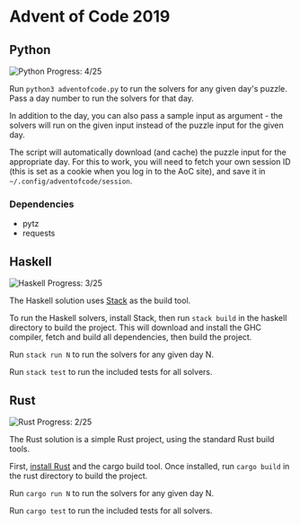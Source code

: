 # Advent of Code 2019

## Python

![Python Progress: 4/25](https://img.shields.io/badge/Python-4/25-brightgreen?logo=python&style=for-the-badge&logoColor=white)

Run `python3 adventofcode.py` to run the solvers for any given day's
puzzle. Pass a day number to run the solvers for that day.

In addition to the day, you can also pass a sample input as argument -
the solvers will run on the given input instead of the puzzle input
for the given day.

The script will automatically download (and cache) the puzzle input
for the appropriate day. For this to work, you will need to fetch your
own session ID (this is set as a cookie when you log in to the AoC
site), and save it in `~/.config/adventofcode/session`.

### Dependencies

* pytz
* requests

## Haskell

![Haskell Progress: 3/25](https://img.shields.io/badge/Haskell-3/25-blue?logo=haskell&style=for-the-badge&logoColor=white)

The Haskell solution uses [Stack](https://www.haskellstack.org/) as
the build tool.

To run the Haskell solvers, install Stack, then run `stack build` in
the haskell directory to build the project. This will download and
install the GHC compiler, fetch and build all dependencies, then build
the project.

Run `stack run N` to run the solvers for any given day N.

Run `stack test` to run the included tests for all solvers.

## Rust

![Rust Progress: 2/25](https://img.shields.io/badge/Rust-2/25-blue?logo=rust&style=for-the-badge&logoColor=white)

The Rust solution is a simple Rust project, using the standard Rust
build tools.

First, [install Rust](https://www.rust-lang.org/learn/get-started) and
the cargo build tool. Once installed, run `cargo build` in the rust
directory to build the project.

Run `cargo run N`  to run the solvers for any given day N.

Run `cargo test` to run the included tests for all solvers.